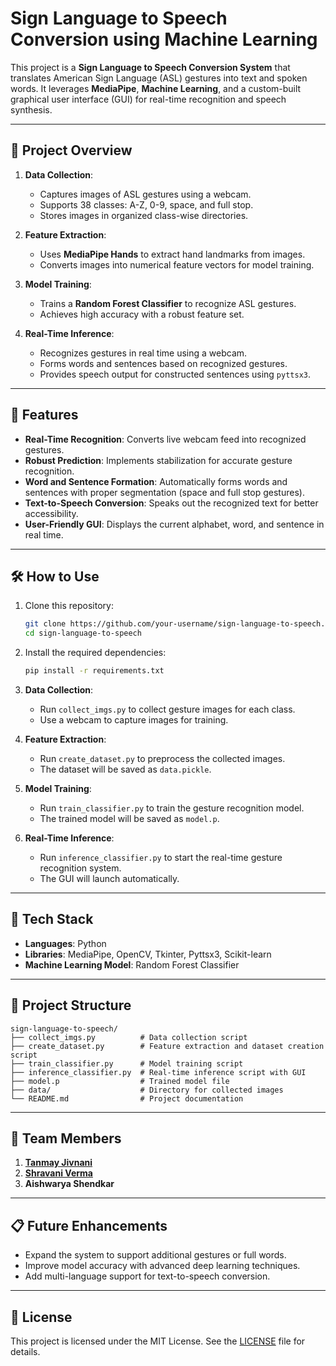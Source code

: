 # Sign Language to Speech Conversion using Machine Learning

This project is a **Sign Language to Speech Conversion System** that translates American Sign Language (ASL) gestures into text and spoken words. It leverages **MediaPipe**, **Machine Learning**, and a custom-built graphical user interface (GUI) for real-time recognition and speech synthesis.

---

## 📝 Project Overview

1. **Data Collection**: 
   - Captures images of ASL gestures using a webcam.
   - Supports 38 classes: A-Z, 0-9, space, and full stop.
   - Stores images in organized class-wise directories.

2. **Feature Extraction**: 
   - Uses **MediaPipe Hands** to extract hand landmarks from images.
   - Converts images into numerical feature vectors for model training.

3. **Model Training**: 
   - Trains a **Random Forest Classifier** to recognize ASL gestures.
   - Achieves high accuracy with a robust feature set.

4. **Real-Time Inference**: 
   - Recognizes gestures in real time using a webcam.
   - Forms words and sentences based on recognized gestures.
   - Provides speech output for constructed sentences using `pyttsx3`.

---

## 🎯 Features

- **Real-Time Recognition**: Converts live webcam feed into recognized gestures.
- **Robust Prediction**: Implements stabilization for accurate gesture recognition.
- **Word and Sentence Formation**: Automatically forms words and sentences with proper segmentation (space and full stop gestures).
- **Text-to-Speech Conversion**: Speaks out the recognized text for better accessibility.
- **User-Friendly GUI**: Displays the current alphabet, word, and sentence in real time.

---

## 🛠️ How to Use

1. Clone this repository:
   ```bash
   git clone https://github.com/your-username/sign-language-to-speech.git
   cd sign-language-to-speech
   ```

2. Install the required dependencies:
   ```bash
   pip install -r requirements.txt
   ```

3. **Data Collection**:
   - Run `collect_imgs.py` to collect gesture images for each class.
   - Use a webcam to capture images for training.

4. **Feature Extraction**:
   - Run `create_dataset.py` to preprocess the collected images.
   - The dataset will be saved as `data.pickle`.

5. **Model Training**:
   - Run `train_classifier.py` to train the gesture recognition model.
   - The trained model will be saved as `model.p`.

6. **Real-Time Inference**:
   - Run `inference_classifier.py` to start the real-time gesture recognition system.
   - The GUI will launch automatically.

---

## 🔧 Tech Stack

- **Languages**: Python
- **Libraries**: MediaPipe, OpenCV, Tkinter, Pyttsx3, Scikit-learn
- **Machine Learning Model**: Random Forest Classifier

---

## 📂 Project Structure

```
sign-language-to-speech/
├── collect_imgs.py          # Data collection script
├── create_dataset.py        # Feature extraction and dataset creation script
├── train_classifier.py      # Model training script
├── inference_classifier.py  # Real-time inference script with GUI
├── model.p                  # Trained model file
├── data/                    # Directory for collected images
└── README.md                # Project documentation
```

---

## 🤝 Team Members

1. **[Tanmay Jivnani](github.com/tanmayJivnani)**
2. **[Shravani Verma](github.com/Shravknowscoding)**
3. **Aishwarya Shendkar**

---

## 📋 Future Enhancements

- Expand the system to support additional gestures or full words.
- Improve model accuracy with advanced deep learning techniques.
- Add multi-language support for text-to-speech conversion.

---

## 📝 License

This project is licensed under the MIT License. See the [LICENSE](LICENSE) file for details.
